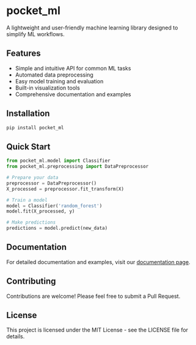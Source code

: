 # pocket_ml

A lightweight and user-friendly machine learning library designed to simplify ML workflows.

## Features

- Simple and intuitive API for common ML tasks
- Automated data preprocessing
- Easy model training and evaluation
- Built-in visualization tools
- Comprehensive documentation and examples

## Installation

```bash
pip install pocket_ml
```

## Quick Start

```python
from pocket_ml.model import Classifier
from pocket_ml.preprocessing import DataPreprocessor

# Prepare your data
preprocessor = DataPreprocessor()
X_processed = preprocessor.fit_transform(X)

# Train a model
model = Classifier('random_forest')
model.fit(X_processed, y)

# Make predictions
predictions = model.predict(new_data)
```

## Documentation

For detailed documentation and examples, visit our [documentation page](https://pypi.org/project/pocket-ml/0.1.1/).

## Contributing

Contributions are welcome! Please feel free to submit a Pull Request.

## License

This project is licensed under the MIT License - see the LICENSE file for details.
